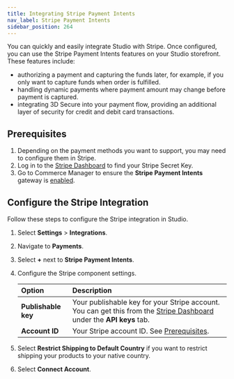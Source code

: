 ```yaml
---
title: Integrating Stripe Payment Intents
nav_label: Stripe Payment Intents
sidebar_position: 264
---
```


You can quickly and easily integrate Studio with Stripe. Once configured, you can use the Stripe Payment Intents features on your Studio storefront. These features include:

- authorizing a payment and capturing the funds later, for example, if you only want to capture funds when order is fulfilled.
- handling dynamic payments where payment amount may change before payment is captured.
- integrating 3D Secure into your payment flow, providing an additional layer of security for credit and debit card transactions.

## Prerequisites

1. Depending on the payment methods you want to support, you may need to configure them in Stripe.
2. Log in to the [Stripe Dashboard](https://dashboard.stripe.com/login) to find your Stripe Secret Key.
3. Go to Commerce Manager to ensure the **Stripe Payment Intents** gateway is [enabled](/docs/commerce-manager/payments/configure-other-payment-gateways#enabling-stripe-payment-intents).

## Configure the Stripe Integration

Follow these steps to configure the Stripe integration in Studio.

1. Select **Settings** > **Integrations**.
2. Navigate to **Payments**.
3. Select **+** next to **Stripe Payment Intents**.
4. Configure the Stripe component settings.

    | Option              | Description                                                                                                              |
    |:--------------------|:-------------------------------------------------------------------------------------------------------------------------|
    | **Publishable key** | Your publishable key for your Stripe account. You can get this from the [Stripe Dashboard](https://dashboard.stripe.com/login) under the **API keys** tab. |
    | **Account ID**      | Your Stripe account ID. See [Prerequisites](#prerequisites).                                                             |

5. Select **Restrict Shipping to Default Country** if you want to restrict shipping your products to your native country.
6. Select **Connect Account**. 




